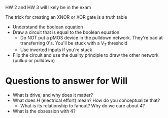 HW 2 and HW 3 will likely be in the exam

The trick for creating an XNOR or XOR gate is a truth table
- Understand the boolean equation
- Draw a circuit that is equal to the boolean equation
	- Do NOT put a pMOS device in the pulldown network. They're bad at transferring 0's. You'll be stuck with a $V_T$ threshold
	- Use inverted inputs if you're stuck
- Flip the circuit and use the duality principle to draw the other network (pullup or pulldown)




# Questions to answer for Will
- What is drive, and why does it matter?
- What does $H$ (electrical effort) mean? How do you conceptualize that? 
	- What is its relationship to fanout? Why do we care about 4?
- What is the obsession with 4?